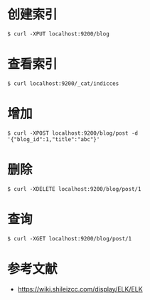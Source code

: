 # 创建索引
```
$ curl -XPUT localhost:9200/blog
```

# 查看索引
```
$ curl localhost:9200/_cat/indicces
```

# 增加
```
$ curl -XPOST localhost:9200/blog/post -d '{"blog_id":1,"title":"abc"}'
```

# 删除
```
$ curl -XDELETE localhost:9200/blog/post/1
```

# 查询
```
$ curl -XGET localhost:9200/blog/post/1
```


# 参考文献
- https://wiki.shileizcc.com/display/ELK/ELK
